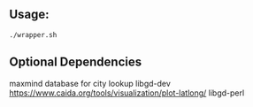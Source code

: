## Usage:
```
./wrapper.sh
```

## Optional Dependencies
maxmind database for city lookup
libgd-dev
https://www.caida.org/tools/visualization/plot-latlong/
libgd-perl
